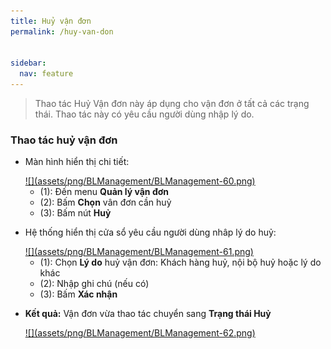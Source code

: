 ```yaml
---
title: Huỷ vận đơn
permalink: /huy-van-don


sidebar:
  nav: feature
---
```


>Thao tác Huỷ Vận đơn này áp dụng cho vận đơn ở tất cả các trạng thái. Thao tác này có yêu cầu người dùng nhập lý do.

### **Thao tác huỷ vận đơn**

* Màn hình hiển thị chi tiết:

    <a href='assets/png/BLManagement/BLManagement-60.png'>
        ![](assets/png/BLManagement/BLManagement-60.png)
    </a>
    
    * (1): Đến menu **Quản lý vận đơn**
    * (2): Bấm **Chọn** vân đơn cần huỷ
    * (3): Bấm nút **Huỷ**

* Hệ thống hiển thị cửa sổ yêu cầu người dùng nhâp lý do huỷ:

    <a href='assets/png/BLManagement/BLManagement-61.png'>
        ![](assets/png/BLManagement/BLManagement-61.png)
    </a>

    * (1): Chọn **Lý do** huỷ vận đơn: Khách hàng huỷ, nội bộ huỷ hoặc lý do khác
    * (2): Nhập ghi chú (nếu có)
    * (3): Bấm **Xác nhận**

* **Kết quả:** Vận đơn vừa thao tác chuyển sang **Trạng thái Huỷ**

    <a href='assets/png/BLManagement/BLManagement-62.png'>
        ![](assets/png/BLManagement/BLManagement-62.png)
    </a>